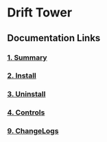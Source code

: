# Drift Tower

## Documentation Links
### [1. Summary](./summary.md)
### [2. Install](../2.Install/install.md)
### [3. Uninstall](../3.Uninstall/uninstall.md)
### [4. Controls](../4.Controls/controls.md)
### [9. ChangeLogs](../9.ChangeLogs/changeLogs.md)